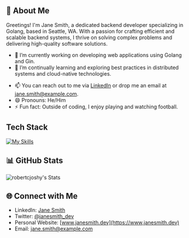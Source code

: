 ## 👋 About Me

Greetings! I'm Jane Smith, a dedicated backend developer specializing in Golang, based in Seattle, WA. With a passion for crafting efficient and scalable backend systems, I thrive on solving complex problems and delivering high-quality software solutions.

- 🔭 I’m currently working on developing web applications using Golang and Gin.
- 🌱 I’m continually learning and exploring best practices in distributed systems and cloud-native technologies.
<!--
- 💬 Ask me about Golang, RESTful APIs, concurrency patterns, and anything related to backend development. -->
- 📫 You can reach out to me via [LinkedIn](https://www.linkedin.com/in/janesmith) or drop me an email at jane.smith@example.com.
- 😄 Pronouns: He/Him
- ⚡ Fun fact: Outside of coding, I enjoy playing and watching football.


## Tech Stack

[![My Skills](https://skillicons.dev/icons?i=go,py,postgres,aws,django,js,html,css)](https://skillicons.dev)

## 📊 GitHub Stats

![robertcjoshy's Stats](https://github-readme-stats.vercel.app/api?username=robertcjoshy&theme=vue-dark&show_icons=true&hide_border=true&count_private=true)


## 🌐 Connect with Me

- LinkedIn: [Jane Smith](https://www.linkedin.com/in/janesmith)
- Twitter: [@janesmith_dev](https://twitter.com/janesmith_dev)
- Personal Website: [www.janesmith.dev](https://www.janesmith.dev)
- Email: jane.smith@example.com
